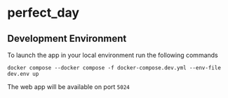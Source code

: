 # perfect_day

## Development Environment

To launch the app in your local environment run the following commands

`docker compose --docker compose -f docker-compose.dev.yml --env-file dev.env up`

The web app will be available on port `5024`
